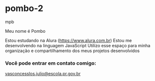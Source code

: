 # pombo-2
mpb

Meu nome é Pombo 

Estou estudando na Alura (https://www.alura.com.br)
Estou me desenvolvendo na linguagem JavaScript
Utilizo esse espaço para minha organização e compartilhamento dos meus projetos desenvolvidos

### Você pode entrar em contato comigo:

vasconcesslos.julio@escola.pr.gov.br
